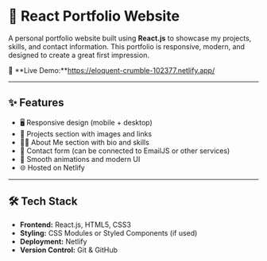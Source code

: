 # 🌟 React Portfolio Website

A personal portfolio website built using **React.js** to showcase my projects, skills, and contact information. This portfolio is responsive, modern, and designed to create a great first impression.

🚀 **Live Demo:**https://eloquent-crumble-102377.netlify.app/

---

## ✨ Features

- 🖥️ Responsive design (mobile + desktop)
- 💼 Projects section with images and links
- 🧑‍💻 About Me section with bio and skills
- 📧 Contact form (can be connected to EmailJS or other services)
- 🎨 Smooth animations and modern UI
- 🌐 Hosted on Netlify

---

## 🛠️ Tech Stack

- **Frontend:** React.js, HTML5, CSS3
- **Styling:** CSS Modules or Styled Components (if used)
- **Deployment:** Netlify
- **Version Control:** Git & GitHub
